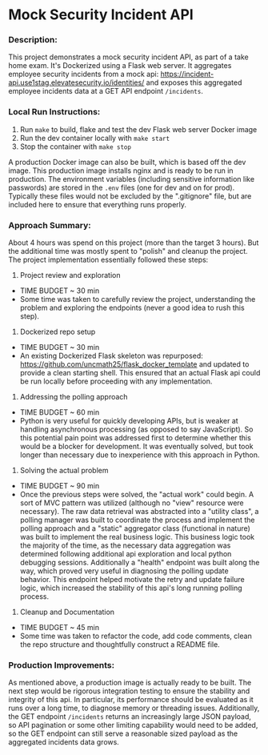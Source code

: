 # Mock Security Incident API

### Description:
This project demonstrates a mock security incident API, as part of a take home exam.  It's Dockerized using a Flask web server.  It aggregates employee security incidents from a mock api: https://incident-api.use1stag.elevatesecurity.io/identities/ and exposes this aggregated employee incidents data at a GET API endpoint `/incidents`.

### Local Run Instructions:
1. Run ` make ` to build, flake and test the dev Flask web server Docker image
1. Run the dev container locally with ` make start `
1. Stop the container with ` make stop `

A production Docker image can also be built, which is based off the dev image.  This production image installs nginx and is ready to be run in production.
The environment variables (including sensitive information like passwords) are stored in the `.env` files (one for dev and on for prod).  Typically these files would not be excluded by the ".gitignore" file, but are included here to ensure that everything runs properly.

### Approach Summary:
About 4 hours was spend on this project (more than the target 3 hours).  But the additional time was mostly spent to "polish" and cleanup the project.  The project implementation essentially followed these steps:
1. Project review and exploration
  * TIME BUDGET ~ 30 min
  * Some time was taken to carefully review the project, understanding the problem and exploring the endpoints (never a good idea to rush this step).
1. Dockerized repo setup
  * TIME BUDGET ~ 30 min
  * An existing Dockerized Flask skeleton was repurposed: https://github.com/uncmath25/flask_docker_template and updated to provide a clean starting shell.  This ensured that an actual Flask api could be run locally before proceeding with any implementation.
1. Addressing the polling approach
  * TIME BUDGET ~ 60 min
  * Python is very useful for quickly developing APIs, but is weaker at handling asynchronous processing (as opposed to say JavaScript).  So this potential pain point was addressed first to determine whether this would be a blocker for development.  It was eventually solved, but took longer than necessary due to inexperience with this approach in Python.
1. Solving the actual problem
  * TIME BUDGET ~ 90 min
  * Once the previous steps were solved, the "actual work" could begin.  A sort of MVC pattern was utilized (although no "view" resource were necessary).  The raw data retrieval was abstracted into a "utility class", a polling manager was built to coordinate the process and implement the polling approach and a "static" aggregator class (functional in nature) was built to implement the real business logic.  This business logic took the majority of the time, as the necessary data aggregation was determined following additional api exploration and local python debugging sessions.  Additionally a "health" endpoint was built along the way, which proved very useful in diagnosing the polling update behavior.   This endpoint helped motivate the retry and update failure logic, which increased the stability of this api's long running polling process.
1. Cleanup and Documentation
  * TIME BUDGET ~ 45 min
  * Some time was taken to refactor the code, add code comments, clean the repo structure and thoughtfully construct a README file.

### Production Improvements:
As mentioned above, a production image is actually ready to be built.  The next step would be rigorous integration testing to ensure the stability and integrity of this api.  In particular, its performance should be evaluated as it runs over a long time, to diagnose memory or threading issues.  Additionally, the GET endpoint `/incidents` returns an increasingly large JSON payload, so API pagination or some other limiting capability would need to be added, so the GET endpoint can still serve a reasonable sized payload as the aggregated incidents data grows.
